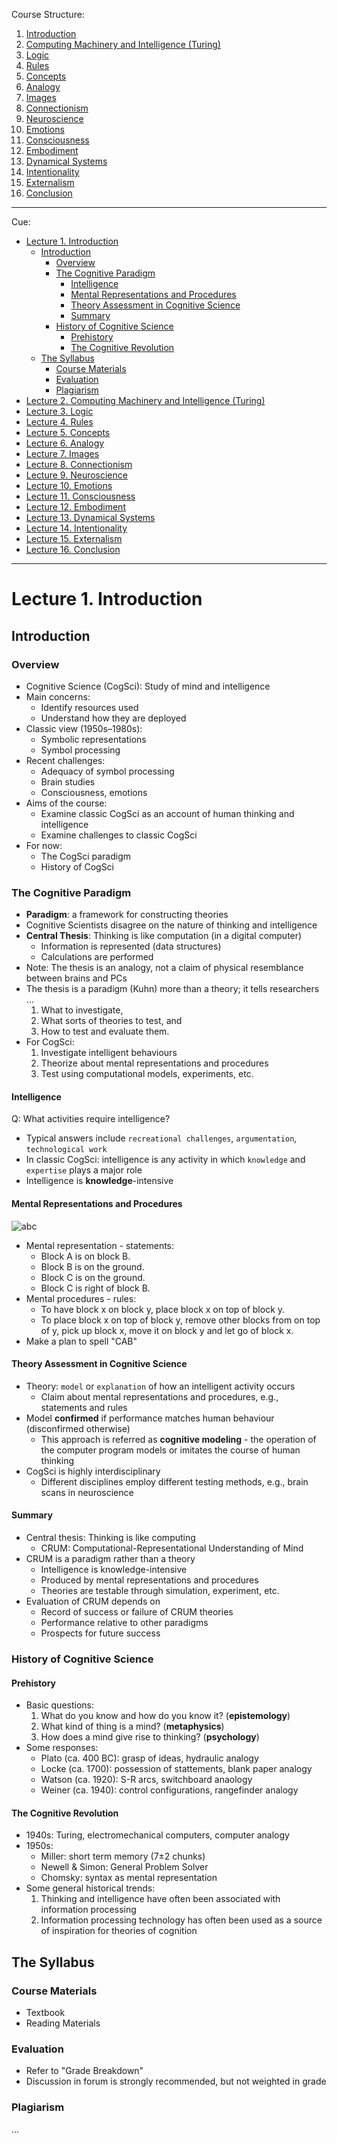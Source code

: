 Course Structure:
  1. [Introduction](#module1)
  2. [Computing Machinery and Intelligence (Turing)](#module2)
  3. [Logic](#module3)
  4. [Rules](#module4)
  5. [Concepts](#module5)
  6. [Analogy](#module6)
  7. [Images](#module7)
  8. [Connectionism](#module8)
  9. [Neuroscience](#module9)
  10. [Emotions](#module10)
  11. [Consciousness](#module11)
  12. [Embodiment](#module12)
  13. [Dynamical Systems](#module13)
  14. [Intentionality](#module14)
  15. [Externalism](#module15)
  16. [Conclusion](#module16)

----------

Cue:

- <a id="module1"></a>[Lecture 1. Introduction](#1)
  - [Introduction](#1A)
    - [Overview](#1A1)
    - [The Cognitive Paradigm](#1A2)
      - [Intelligence](#1A2a)
      - [Mental Representations and Procedures](#1A2b)
      - [Theory Assessment in Cognitive Science](#1A2c)
      - [Summary](#1A2d)
    - [History of Cognitive Science](#1A3)
      - [Prehistory](#1A3a)
      - [The Cognitive Revolution](#1A3b)
  - [The Syllabus](#1B)
    - [Course Materials](#1B1)
    - [Evaluation](#1B2)
    - [Plagiarism](#1B3)
- <a id="module2"></a>[Lecture 2. Computing Machinery and Intelligence (Turing)](#2)
- <a id="module3"></a>[Lecture 3. Logic](#3)
- <a id="module4"></a>[Lecture 4. Rules](#4)
- <a id="module5"></a>[Lecture 5. Concepts](#5)
- <a id="module6"></a>[Lecture 6. Analogy](#6)
- <a id="module7"></a>[Lecture 7. Images](#7)
- <a id="module8"></a>[Lecture 8. Connectionism](#8)
- <a id="module9"></a>[Lecture 9. Neuroscience](#9)
- <a id="module10"></a>[Lecture 10. Emotions](#10)
- <a id="module11"></a>[Lecture 11. Consciousness](#11)
- <a id="module12"></a>[Lecture 12. Embodiment](#12)
- <a id="module13"></a>[Lecture 13. Dynamical Systems](#13)
- <a id="module14"></a>[Lecture 14. Intentionality](#14)
- <a id="module15"></a>[Lecture 15. Externalism](#15)
- <a id="module16"></a>[Lecture 16. Conclusion](#16)

----------

# <a id="1"></a>Lecture 1. Introduction

## <a id="1A"></a>Introduction

### <a id="1A1"></a>Overview

- Cognitive Science (CogSci): Study of mind and intelligence
- Main concerns:
  - Identify resources used
  - Understand how they are deployed
- Classic view (1950s–1980s):
  - Symbolic representations
  - Symbol processing
- Recent challenges:
  - Adequacy of symbol processing
  - Brain studies
  - Consciousness, emotions
- Aims of the course:
  - Examine classic CogSci as an account of human thinking and intelligence
  - Examine challenges to classic CogSci
- For now:
  - The CogSci paradigm
  - History of CogSci

### <a id="1A2"></a>The Cognitive Paradigm

- **Paradigm**: a framework for constructing theories
- Cognitive Scientists disagree on the nature of thinking and intelligence
- **Central Thesis**: Thinking is like computation (in a digital computer)
  - Information is represented (data structures)
  - Calculations are performed
- Note: The thesis is an analogy, not a claim of physical resemblance between brains and PCs
- The thesis is a paradigm (Kuhn) more than a theory; it tells researchers …
  1. What to investigate,
  2. What sorts of theories to test, and
  3. How to test and evaluate them.
- For CogSci:
  1. Investigate intelligent behaviours
  2. Theorize about mental representations and procedures
  3. Test using computational models, experiments, etc.

#### <a id="1A2a"></a>Intelligence

Q: What activities require intelligence?
- Typical answers include `recreational challenges`, `argumentation`, `technological work`
- In classic CogSci: intelligence is any activity in which `knowledge` and `expertise` plays a major role
- Intelligence is **knowledge**-intensive

#### <a id="1A2b"></a>Mental Representations and Procedures

![abc](/imgs/1a2b_abc.jpg)
- Mental representation - statements:
  - Block A is on block B.
  - Block B is on the ground.
  - Block C is on the ground.
  - Block C is right of block B.
- Mental procedures - rules:
  - To have block x on block y, place block x on top of block y.
  - To place block x on top of block y, remove other blocks from on top of y, pick up block x, move it on block y and let go of block x.
- Make a plan to spell "CAB"

#### <a id="1A2c"></a>Theory Assessment in Cognitive Science

- Theory: `model` or `explanation` of how an intelligent activity occurs
  - Claim about mental representations and procedures, e.g., statements and rules
- Model **confirmed** if performance matches human behaviour (disconfirmed otherwise)
  - This approach is referred as **cognitive modeling** - the operation of the computer program models or imitates the course of human thinking
- CogSci is highly interdisciplinary
  - Different disciplines employ different testing methods, e.g., brain scans in neuroscience

#### <a id="1A2d"></a>Summary

- Central thesis: Thinking is like computing
  - CRUM: Computational-Representational Understanding of Mind
- CRUM is a paradigm rather than a theory
  - Intelligence is knowledge-intensive
  - Produced by mental representations and procedures
  - Theories are testable through simulation, experiment, etc.
- Evaluation of CRUM depends on
  - Record of success or failure of CRUM theories
  - Performance relative to other paradigms
  - Prospects for future success

### <a id="1A3"></a>History of Cognitive Science

#### <a id="1A3a"></a>Prehistory

- Basic questions:
  1. What do you know and how do you know it? (**epistemology**)
  2. What kind of thing is a mind? (**metaphysics**)
  3. How does a mind give rise to thinking? (**psychology**)
- Some responses:
  - Plato (ca. 400 BC): grasp of ideas, hydraulic analogy
  - Locke (ca. 1700): possession of stattements, blank paper analogy
  - Watson (ca. 1920): S-R arcs, switchboard anaology
  - Weiner (ca. 1940): control configurations, rangefinder analogy

#### <a id="1A3b"></a>The Cognitive Revolution

- 1940s: Turing, electromechanical computers, computer analogy
- 1950s:
  - Miller: short term memory (7&plusmn;2 chunks)
  - Newell & Simon: General Problem Solver
  - Chomsky: syntax as mental representation
- Some general historical trends:
  1. Thinking and intelligence have often been associated with information processing
  2. Information processing technology has often been used as a source of inspiration for theories of cognition

## <a id="1B"></a>The Syllabus

### <a id="1B1"></a>Course Materials

- Textbook
- Reading Materials

### <a id="1B2"></a>Evaluation

- Refer to "Grade Breakdown"
- Discussion in forum is strongly recommended, but not weighted in grade

### <a id="1B3"></a>Plagiarism

...
